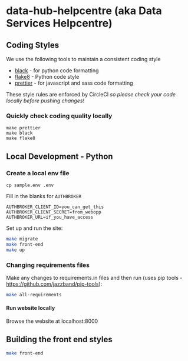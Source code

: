 # data-hub-helpcentre (aka Data Services Helpcentre)

## Coding Styles

We use the following tools to maintain a consistent coding style

- [black](https://black.readthedocs.io/) - for python code formatting
- [flake8](https://flake8.pycqa.org/en/latest/) - Python code style
- [prettier](https://prettier.io/) - for javascript and sass code formatting

These style rules are enforced by CircleCI *so please check your code locally before pushing changes!*

### Quickly check coding quality locally

    make prettier
    make black
    make flake8

## Local Development - Python

### Create a local env file

```
cp sample.env .env
```

Fill in the blanks for `AUTHBROKER`

```
AUTHBROKER_CLIENT_ID=you_can_get_this
AUTHBROKER_CLIENT_SECRET=from_webopp
AUTHBROKER_URL=if_you_have_access
```

Set up and run the site:

```bash
make migrate
make front-end
make up
```

### Changing requirements files

Make any changes to requirements.in files and then run (uses pip tools - https://github.com/jazzband/pip-tools):

```bash
make all-requirements
```

#### Run website locally

Browse the website at localhost:8000

## Building the front end styles

```bash
make front-end
```
